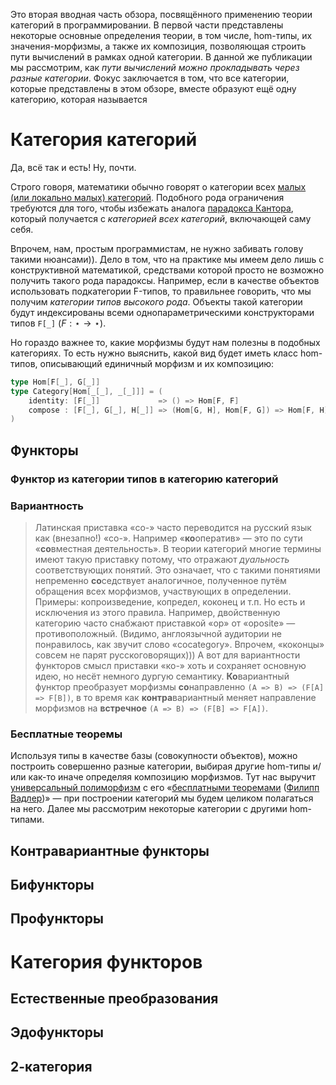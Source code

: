 
Это вторая вводная часть обзора, посвящённого применению теории категорий в программировании. В первой части представлены некоторые основные определения теории, в том числе, hom-типы, их значения-морфизмы, а также их композиция, позволяющая строить пути вычислений в рамках одной категории. В данной же публикации мы рассмотрим, как *пути вычислений можно прокладывать через разные категории*. Фокус заключается в том, что все категории, которые представлены в этом обзоре, вместе образуют ещё одну категорию, которая называется

# Категория категорий

Да, всё так и есть! Ну, почти.

Строго говоря, математики обычно говорят о категории всех [малых (или локально малых) категорий](https://ru.wikipedia.org/wiki/%D0%A2%D0%B5%D0%BE%D1%80%D0%B8%D1%8F_%D0%BA%D0%B0%D1%82%D0%B5%D0%B3%D0%BE%D1%80%D0%B8%D0%B9#%D0%9C%D0%B0%D0%BB%D0%B0%D1%8F_%D0%BA%D0%B0%D1%82%D0%B5%D0%B3%D0%BE%D1%80%D0%B8%D1%8F). Подобного рода ограничения требуются для того, чтобы избежать аналога [парадокса Кантора](https://ru.wikipedia.org/wiki/%D0%9F%D0%B0%D1%80%D0%B0%D0%B4%D0%BE%D0%BA%D1%81_%D0%9A%D0%B0%D0%BD%D1%82%D0%BE%D1%80%D0%B0#:~:text=%D0%9F%D0%B0%D1%80%D0%B0%D0%B4%D0%BE%CC%81%D0%BA%D1%81%20%D0%9A%D0%B0%CC%81%D0%BD%D1%82%D0%BE%D1%80%D0%B0%20%E2%80%94%20%D0%BF%D0%B0%D1%80%D0%B0%D0%B4%D0%BE%D0%BA%D1%81%20%D1%82%D0%B5%D0%BE%D1%80%D0%B8%D0%B8%20%D0%BC%D0%BD%D0%BE%D0%B6%D0%B5%D1%81%D1%82%D0%B2,%D0%BA%D0%BE%D1%82%D0%BE%D1%80%D0%BE%D0%B9%20%D0%BF%D0%BE%D1%81%D1%82%D1%80%D0%BE%D0%B5%D0%BD%D0%B8%D0%B5%20%D1%82%D0%B0%D0%BA%D0%BE%D0%B3%D0%BE%20%D0%BC%D0%BD%D0%BE%D0%B6%D0%B5%D1%81%D1%82%D0%B2%D0%B0%20%D0%B2%D0%BE%D0%B7%D0%BC%D0%BE%D0%B6%D0%BD%D0%BE.), который получается с *категорией всех категорий*, включающей саму себя.

Впрочем, нам, простым программистам, не нужно забивать голову такими нюансами)). Дело в том, что на практике мы имеем дело лишь с конструктивной математикой, средствами которой просто не возможно получить такого рода парадоксы. Например, если в качестве объектов использовать подкатегории F-типов, то правильнее говорить, что мы получим *категории типов высокого рода*. Объекты такой категории будут индексированы всеми однопараметрическими конструкторами типов `F[_]` ($F: \star \rightarrow \star$).

Но гораздо важнее то, какие морфизмы будут нам полезны в подобных категориях. То есть нужно выяснить, какой вид будет иметь класс hom-типов, описывающий единичный морфизм и их композицию: 
```scala
type Hom[F[_], G[_]]
type Category[Hom[_[_], _[_]]] = (
	identity: [F[_]]             => () => Hom[F, F]
	compose : [F[_], G[_], H[_]] => (Hom[G, H], Hom[F, G]) => Hom[F, H]
)
```

## Функторы

### Функтор из категории типов в категорию категорий
### Вариантность

> Латинская приставка «co-» часто переводится на русский язык как (внезапно!) «со-». Например «**ко**оператив» — это по сути «**со**вместная деятельность». В теории категорий многие термины имеют такую приставку потому, что отражают *дуальность* соответствующих понятий. Это означает, что с такими понятиями непременно **со**седствует аналогичное, полученное путём обращения всех морфизмов, участвующих в определении. Примеры: копроизведение, копредел, коконец и т.п.
> Но есть и исключения из этого правила. Например, двойственную категорию часто снабжают приставкой «op» от «oposite» — противоположный. (Видимо, англоязычной аудитории не понравилось, как звучит слово «cocategory». Впрочем, «коконцы» совсем не парят русскоговорящих)))
> А вот для вариантности функторов смысл приставки «ко-» хоть и сохраняет основную идею, но несёт немного дургую семантику. **Ко**вариантный функтор преобразует морфизмы **со**направленно `(A => B) => (F[A] => F[B])`, в то время как **контра**вариантный меняет направление морфизмов на **встречное** `(A => B) => (F[B] => F[A])`.

### Бесплатные теоремы

Используя типы в качестве базы (совокупности объектов), можно построить совершенно разные категории, выбирая другие hom-типы и/или как-то иначе определяя композицию морфизмов. Тут нас выручит [универсальный полиморфизм](https://habr.com/ru/articles/807467/#polymorphic_types) с его «[бесплатными теоремами](https://bartoszmilewski.com/2014/09/22/parametricity-money-for-nothing-and-theorems-for-free/) ([Филипп Вадлер](https://users.cs.utah.edu/~mflatt/past-courses/cs7520/public_html/s06/wadler89.pdf))» — при построении категорий мы будем целиком полагаться на него. Далее мы рассмотрим некоторые категории с другими hom-типами.

## Контравариантные функторы

## Бифункторы

## Профункторы

# Категория функторов

## Естественные преобразования


## Эдофункторы

## 2-категория



